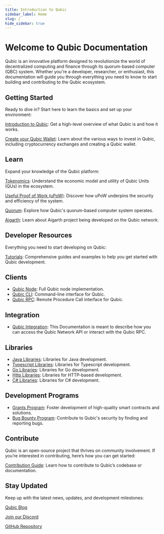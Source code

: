 ```yaml
---
title: Introduction to Qubic
sidebar_label: Home
slug: /
hide_sidebar: true
---
```

<head>
  <title>Qubic Docs</title>
  <meta name="description" content="Welcome to the Qubic Documentation, your gateway to understanding and building on the Qubic platform." />
  <link rel="canonical" href="https://docs.qubic.org" />
  <link rel="alternate" href="https://docs.qubic.org" hreflang="x-default" />
  <link rel="alternate" href="https://docs.qubic.org" hreflang="en" />
  <meta property="og:url" content="https://docs.qubic.org" />
</head>

# Welcome to Qubic Documentation

Qubic is an innovative platform designed to revolutionize the world of decentralized computing and finance through its quorum-based computer (QBC) system. Whether you're a developer, researcher, or enthusiast, this documentation will guide you through everything you need to know to start building and contributing to the Qubic ecosystem.

## Getting Started

Ready to dive in? Start here to learn the basics and set up your environment:

[Introduction to Qubic](overview/introduction.md): Get a high-level overview of what Qubic is and how it works.

[Create your Qubic Wallet](learn/invest.md): Learn about the various ways to invest in Qubic, including cryptocurrency exchanges and creating a Qubic wallet.
## Learn

Expand your knowledge of the Qubic platform:

[Tokenomics](learn/tokenomics.md): Understand the economic model and utility of Qubic Units (QUs) in the ecosystem.

[Useful Proof of Work (uPoW)](learn/upow.md): Discover how uPoW underpins the security and efficiency of the system.

[Quorum](learn/quorum.md): Explore how Qubic's quorum-based computer system operates.

[Aigarth](learn/aigarth.md): Learn about Aigarth project being developed on the Qubic network.

## Developer Resources

Everything you need to start developing on Qubic:

[Tutorials](developers/tutorials.md): Comprehensive guides and examples to help you get started with Qubic development.

## Clients
- [Qubic Node](developers/qubic-node.md): Full Qubic node implementation.
- [Qubic CLI](developers/qubic-cli.md): Command-line interface for Qubic.
- [Qubic RPC](api/rpc): Remote Procedure Call interface for Qubic.

## Integration
- [Qubic Integration](developers/integration): This Documentation is meant to describe how you can access the Qubic Network API or interact with the Qubic RPC.

## Libraries
- [Java Libraries](developers/library-java.md): Libraries for Java development.
- [Typescript Libraries](developers/library-typescript): Libraries for Typescript development.
- [Go Libraries](developers/library-go.md): Libraries for Go development.
- [Http Libraries](developers/library-http.md): Libraries for HTTP-based development.
- [C# Libraries](developers/library-csharp.md): Libraries for C# development.

## Development Programs
- [Grants Program](developers/grants.md): Foster development of high-quality smart contracts and solutions.
- [Bug Bounty Program](developers/bug-bounty.md): Contribute to Qubic's security by finding and reporting bugs.

## Contribute

Qubic is an open-source project that thrives on community involvement. If you’re interested in contributing, here’s how you can get started:

⁠[Contribution Guide](developers/contribute): Learn how to contribute to Qubic’s codebase or documentation.

## Stay Updated

Keep up with the latest news, updates, and development milestones:

[Qubic Blog](https://blog.qubic.org)

[Join our Discord](https://discord.gg/qubic)

[GitHub Repository](https://github.com/qubic)
